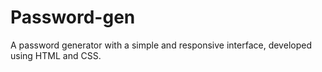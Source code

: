 # Password-gen
A password generator with a simple and responsive interface, developed using HTML and CSS.

